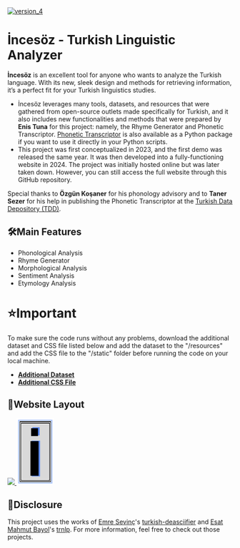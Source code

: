 <a href="https://www.linkedin.com/in/enistuna/"> 
  <img width="1280" height="250" alt="version_4" src="https://github.com/user-attachments/assets/8a28bdae-640d-4d4b-8f01-bab501fdc8c2" />
</a>

**<h1>İncesöz - Turkish Linguistic Analyzer</h1>** 

**İncesöz** is an excellent tool for anyone who wants to analyze the Turkish language. With its new, sleek design and methods for retrieving information, it’s a perfect fit for your Turkish linguistics studies. 

* İncesöz leverages many tools, datasets, and resources that were gathered from open-source outlets made specifically for Turkish, and it also includes new functionalities and methods that were prepared by **Enis Tuna** for this project: namely, the Rhyme Generator and Phonetic Transcriptor. [Phonetic Transcriptor](https://github.com/enistuna/Inceses) is also available as a Python package if you want to use it directly in your Python scripts.
* This project was first conceptualized in 2023, and the first demo was released the same year. It was then developed into a fully-functioning website in 2024. The project was initially hosted online but was later taken down. However, you can still access the full website through this GitHub repository.

Special thanks to **Özgün Koşaner** for his phonology advisory and to **Taner Sezer** for his help in publishing the Phonetic Transcriptor at the [Turkish Data Depository (TDD)](https://tools.tdd.ai).

**<h2>🛠️Main Features</h2>** 
* Phonological Analysis
* Rhyme Generator
* Morphological Analysis
* Sentiment Analysis
* Etymology Analysis

**<h1>⭐Important</h1>** 
  To make sure the code runs without any problems, download the additional dataset and CSS file listed below and add the dataset to the "/resources" and add the CSS file to the "/static" folder before running the code on your local machine.

* **[Additional Dataset](https://www.kaggle.com/datasets/enistuna/incesz-v1-0-project-additional-file/data)**
* **[Additional CSS File](https://drive.google.com/file/d/1zhu9xhO3D2R8q2XHvulAJpvsIN3m9P2B/view?usp=sharing)**

**<h2>📱Website Layout</h2>**
  <a href="https://www.linkedin.com/in/enistuna/"> 
    <img src="https://github.com/user-attachments/assets/a3fa517d-e455-4565-913f-f61e144b4d3a">
  </a>
  <a href="https://www.linkedin.com/in/enistuna/"> 
    <img src="code\static\images\small_logo_ver2_(ORGN).png" height=150>
  </a>
     

<h2>📃Disclosure</h2>

This project uses the works of [Emre Sevinç](https://github.com/emres)'s [turkish-deasciifier](https://github.com/emres/turkish-deasciifier) and [Esat Mahmut Bayol](https://github.com/brolin59)'s [trnlp](https://github.com/brolin59/trnlp). For more information, feel free to check out those projects.


